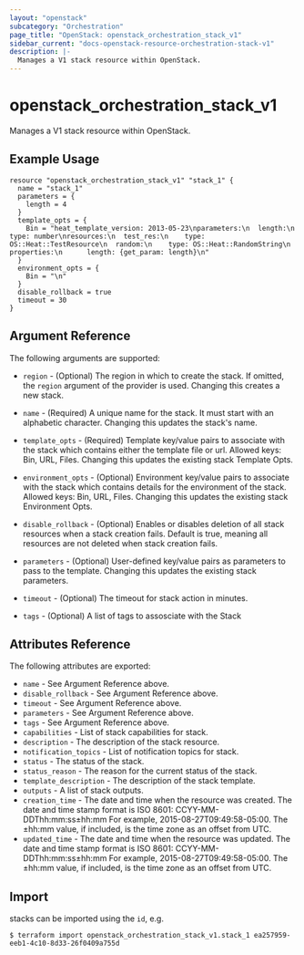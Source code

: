 ```yaml
---
layout: "openstack"
subcategory: "Orchestration"
page_title: "OpenStack: openstack_orchestration_stack_v1"
sidebar_current: "docs-openstack-resource-orchestration-stack-v1"
description: |-
  Manages a V1 stack resource within OpenStack.
---
```


# openstack\_orchestration\_stack\_v1

Manages a V1 stack resource within OpenStack.

## Example Usage

```hcl
resource "openstack_orchestration_stack_v1" "stack_1" {
  name = "stack_1"
  parameters = {
	length = 4
  }
  template_opts = {
	Bin = "heat_template_version: 2013-05-23\nparameters:\n  length:\n    type: number\nresources:\n  test_res:\n    type: OS::Heat::TestResource\n  random:\n    type: OS::Heat::RandomString\n    properties:\n      length: {get_param: length}\n"
  }
  environment_opts = {
	Bin = "\n"
  }
  disable_rollback = true
  timeout = 30
}
```

## Argument Reference

The following arguments are supported:

* `region` - (Optional) The region in which to create the stack. If
    omitted, the `region` argument of the provider is used. Changing this
    creates a new stack.

* `name` - (Required) A unique name for the stack. It must start with an
    alphabetic character. Changing this updates the stack's name.

* `template_opts` - (Required) Template key/value pairs to associate with the
    stack which contains either the template file or url.
    Allowed keys: Bin, URL, Files. Changing this updates the existing stack
    Template Opts.

* `environment_opts` - (Optional) Environment key/value pairs to associate with
    the stack which contains details for the environment of the stack.
    Allowed keys: Bin, URL, Files. Changing this updates the existing stack
    Environment Opts.

* `disable_rollback` - (Optional) Enables or disables deletion of all stack
    resources when a stack creation fails. Default is true, meaning all
    resources are not deleted when stack creation fails.

* `parameters` - (Optional) User-defined key/value pairs as parameters to pass
    to the template. Changing this updates the existing stack parameters.

* `timeout` - (Optional) The timeout for stack action in minutes.

* `tags` - (Optional) A list of tags to assosciate with the Stack

## Attributes Reference

The following attributes are exported:

* `name` - See Argument Reference above.
* `disable_rollback` - See Argument Reference above.
* `timeout` - See Argument Reference above.
* `parameters` - See Argument Reference above.
* `tags` - See Argument Reference above.
* `capabilities` - List of stack capabilities for stack.
* `description` - The description of the stack resource.
* `notification_topics` - List of notification topics for stack.
* `status` - The status of the stack.
* `status_reason` - The reason for the current status of the stack.
* `template_description` - The description of the stack template.
* `outputs` - A list of stack outputs.
* `creation_time` - The date and time when the resource was created. The date
    and time stamp format is ISO 8601: CCYY-MM-DDThh:mm:ss±hh:mm
    For example, 2015-08-27T09:49:58-05:00. The ±hh:mm value, if included,
    is the time zone as an offset from UTC.
* `updated_time` - The date and time when the resource was updated. The date
    and time stamp format is ISO 8601: CCYY-MM-DDThh:mm:ss±hh:mm
    For example, 2015-08-27T09:49:58-05:00. The ±hh:mm value, if included,
    is the time zone as an offset from UTC.

## Import

stacks can be imported using the `id`, e.g.

```
$ terraform import openstack_orchestration_stack_v1.stack_1 ea257959-eeb1-4c10-8d33-26f0409a755d
```
